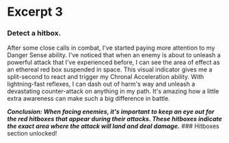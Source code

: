 # Excerpt 3
### Detect a hitbox.
<p>After some close calls in combat, I've started paying more attention to my Danger Sense ability. I've noticed that when an enemy is about to unleash a powerful attack that I've experienced before, I can see the area of effect as an ethereal red box suspended in space. This visual indicator gives me a split-second to react and trigger my Chronal Acceleration ability. With lightning-fast reflexes, I can dash out of harm's way and unleash a devastating counter-attack on anything in my path. It's amazing how a little extra awareness can make such a big difference in battle.</p>
<b><i>Conclusion: When facing enemies, it's important to keep an eye out for the red hitboxes that appear during their attacks. These hitboxes indicate the exact area where the attack will land and deal damage.</i></b>
### Hitboxes section unlocked!
